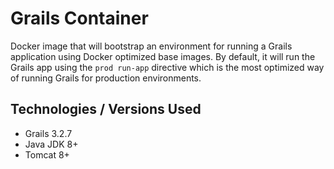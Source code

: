 # Grails Container #

Docker image that will bootstrap an environment for running a Grails application using Docker optimized base images. By default, it will run the Grails app using the `prod run-app` directive which is the most optimized way of running Grails for production environments.

## Technologies / Versions Used
- Grails 3.2.7 
- Java JDK 8+
- Tomcat 8+